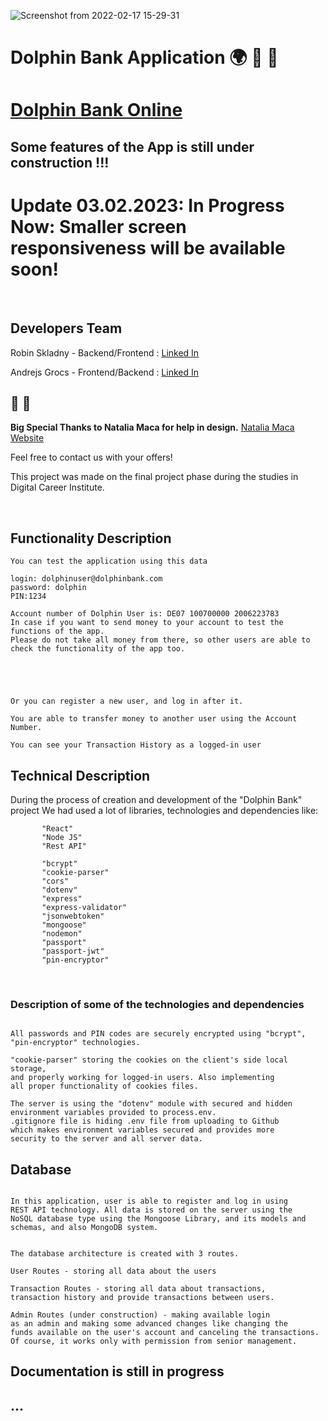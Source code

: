   

![Screenshot from 2022-02-17 15-29-31](https://user-images.githubusercontent.com/79979477/154502653-9207058a-32c7-46f5-8de7-1dd29cccd6fa.png)





# Dolphin Bank Application :earth_africa: :dolphin: :ocean:
# [Dolphin Bank Online](https://dolphin-bank.herokuapp.com/)


## Some features of the App is still under construction !!!

# Update 03.02.2023: In Progress Now: Smaller screen responsiveness will be available soon! 


<br/>

## Developers Team

Robin Skladny - Backend/Frontend : [Linked In](https://www.linkedin.com/in/robin-skladny-647a1b229/)</br>


Andrejs Grocs - Frontend/Backend : [Linked In](https://www.linkedin.com/in/andrejs-grocs-andrey-detochkin-ab2106141) </br>

## :raised_hands: :pray: 
**Big Special Thanks to Natalia Maca for help in design.** [Natalia Maca Website](https://nataliamaca.com/)</br>



Feel free to contact us with your offers!

This project was made on the final project phase during the studies in Digital Career Institute.




<br/>

## Functionality Description

```
You can test the application using this data

login: dolphinuser@dolphinbank.com
password: dolphin
PIN:1234

Account number of Dolphin User is: DE07 100700000 2006223783
In case if you want to send money to your account to test the functions of the app.
Please do not take all money from there, so other users are able to check the functionality of the app too.





Or you can register a new user, and log in after it.

You are able to transfer money to another user using the Account Number.

You can see your Transaction History as a logged-in user

```


## Technical Description


During the process of creation and development of the "Dolphin Bank" project
We had used a lot of libraries, technologies and dependencies like:

 ```        
        "React"
        "Node JS"
        "Rest API"

        "bcrypt"
        "cookie-parser"
        "cors"
        "dotenv"
        "express"
        "express-validator"
        "jsonwebtoken"
        "mongoose"
        "nodemon"
        "passport"
        "passport-jwt"
        "pin-encryptor"

```
<br/>

### Description of some of the technologies and dependencies

```

All passwords and PIN codes are securely encrypted using "bcrypt",
"pin-encryptor" technologies.

"cookie-parser" storing the cookies on the client's side local storage,
and properly working for logged-in users. Also implementing
all proper functionality of cookies files.

The server is using the "dotenv" module with secured and hidden
environment variables provided to process.env.
.gitignore file is hiding .env file from uploading to Github
which makes environment variables secured and provides more
security to the server and all server data.
```




## Database

```

In this application, user is able to register and log in using
REST API technology. All data is stored on the server using the
NoSQL database type using the Mongoose Library, and its models and schemas, and also MongoDB system.


The database architecture is created with 3 routes.

User Routes - storing all data about the users

Transaction Routes - storing all data about transactions,
transaction history and provide transactions between users.

Admin Routes (under construction) - making available login
as an admin and making some advanced changes like changing the  
funds available on the user's account and canceling the transactions.
Of course, it works only with permission from senior management. 

```

## Documentation is still in progress
## ...

